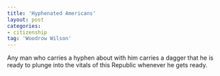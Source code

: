 ```yaml
---
title: 'Hyphenated Americans'
layout: post
categories:
- citizenship
tag: 'Woodrow Wilson'
---
```


Any man who carries a hyphen about with him carries a dagger that he is ready to plunge into the vitals of this Republic whenever he gets ready.